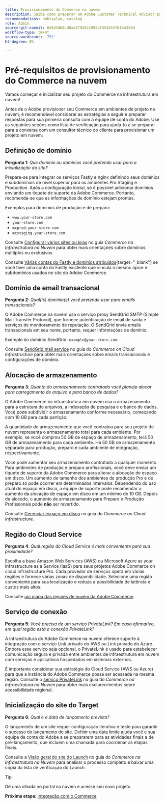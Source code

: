 ```yaml
---
title: Provisionamento do Commerce na nuvem
description: Saiba como preparar um Adobe Customer Technical Advisor para provisionar seu Adobe Commerce em um projeto de infraestrutura em nuvem.
recommendations: noDisplay, catalog
role: Admin
source-git-commit: 0d9d3d64cd0ad4792824992af354653f61e4388d
workflow-type: tm+mt
source-wordcount: '751'
ht-degree: 0%

---
```


# Pré-requisitos de provisionamento do Commerce na nuvem

Vamos começar e inicializar seu projeto do Commerce na infraestrutura em nuvem!

Antes de o Adobe provisionar seu Commerce em ambientes de projeto na nuvem, é recomendável considerar as estratégias a seguir e preparar respostas para sua primeira consulta com a equipe de conta do Adobe. Use as seguintes seções como lista de verificação para ajudá-lo a se preparar para a conversa com um consultor técnico do cliente para provisionar um projeto em nuvem:

## Definição de domínio

**Pergunta 1**: _Que domínio ou domínios você pretende usar para a inicialização do site?_

Prepare-se para integrar os serviços Fastly e nginx definindo seus domínios e subdomínios de nível superior para os ambientes Pro Staging e Production. Após a configuração inicial, só é possível adicionar domínios enviando um tíquete de suporte da Adobe Commerce. Portanto, recomenda-se que as informações de domínio estejam prontas.

Exemplos para domínios de produção e de preparo:

- `www.your-store.com`
- `your-store.com`
- `mcprod.your-store.com`
- `mcstaging.your-store.com`

Consulte [Configurar vários sites ou lojas](../cloud-guide/store/multiple-sites.md) no guia _Commerce na Infraestrutura na Nuvem_ para obter mais orientações sobre domínios múltiplos ou exclusivos.

Consulte [Várias contas do Fastly e domínios atribuídos](https://experienceleague.adobe.com/pt-br/docs/commerce-on-cloud/user-guide/cdn/fastly#multiple-fastly-accounts-and-assigned-domains){target="_blank"} se você tiver uma conta do Fastly existente que vincula o mesmo ápice e subdomínios usados no site do Adobe Commerce.

## Domínio de email transacional

**Pergunta 2**: _Qual(is) domínio(s) você pretende usar para emails transacionais?_

O Adobe Commerce na nuvem usa o serviço proxy SendGrid SMTP (Simple Mail Transfer Protocol), que fornece autenticação de email de saída e serviços de monitoramento de reputação. O SendGrid envia emails transacionais em seu nome, portanto, requer informações de domínio.

Exemplo do domínio SendGrid: `example@your-store.com`

Consulte [SendGrid mail service](../cloud-guide/project/sendgrid.md) no guia do _Commerce on Cloud Infrastructure_ para obter mais orientações sobre emails transacionais e configurações de domínio.

## Alocação de armazenamento

**Pergunta 3**: _Quanto do armazenamento contratado você planeja alocar para carregamento de arquivo e para banco de dados?_

O Adobe Commerce na infraestrutura em nuvem usa o armazenamento para a estrutura de arquivos, a indexação de pesquisa e o banco de dados. Você pode subdividir o armazenamento conforme necessário, começando com 10 GB para cada partição.

A quantidade de armazenamento que você contratou para seu projeto de nuvem representa o armazenamento total para cada ambiente. Por exemplo, se você comprou 50 GB de espaço de armazenamento, terá 50 GB de armazenamento para cada ambiente. Há 50 GB de armazenamento separado para produção, preparo e cada ambiente de integração, respectivamente.

Você pode aumentar seu armazenamento contratado a qualquer momento. Para ambientes de produção e preparo profissionais, você deve enviar um tíquete de suporte da Adobe Commerce para alterar a alocação de espaço em disco. Um aumento de tamanho dos ambientes de produção Pro e de preparo só pode ocorrer em determinados intervalos. Dependendo do uso atual do espaço em disco, a equipe de suporte pode recomendar o aumento da alocação de espaço em disco em um mínimo de 10 GB. Depois de alocado, o aumento de armazenamento para Preparo e Produção Profissionais pode **não** ser revertido.

Consulte [Gerenciar espaço em disco](../cloud-guide/storage/manage-disk-space.md) no guia do _Commerce on Cloud Infrastructure_.

## Região do Cloud Service

**Pergunta 4**: _Qual região do Cloud Service é mais conveniente para sua proximidade?_

Escolha a base Amazon Web Services (AWS) ou Microsoft Azure as your Infrastructure as a Service (IaaS) para seus projetos Adobe Commerce on cloud infrastructure Pro. Cada provedor de serviços opera em várias regiões e fornece várias zonas de disponibilidade. Selecione uma região conveniente para sua localização e reduza a possibilidade de latência e custos mais altos.

Consulte [um mapa das regiões de nuvem da Adobe Commerce](../cloud-guide/overview.md).

## Serviço de conexão

**Pergunta 5**: _Você precisa de um serviço PrivateLink? Em caso afirmativo, em qual região está a conexão PrivateLink?_

A infraestrutura do Adobe Commerce na nuvem oferece suporte à integração com o serviço Link privado do AWS ou Link privado do Azure. Embora esse serviço seja opcional, o PrivateLink é usado para estabelecer comunicação segura e privada entre ambientes de infraestrutura em nuvem com serviços e aplicativos hospedados em sistemas externos.

É importante considerar sua estratégia do Cloud Service (AWS ou Azure) para que a instância do Adobe Commerce possa ser acessada na mesma região. Consulte o [serviço PrivateLink](../cloud-guide/development/privatelink-service.md) no guia do _Commerce na Infraestrutura na Nuvem_ para obter mais esclarecimentos sobre acessibilidade regional.

## Inicialização do site do Target

**Pergunta 6**: _Qual é a data de lançamento prevista?_

O lançamento de um site requer configuração iterativa e teste para garantir o sucesso do lançamento do site. Definir uma data limite ajuda você e sua equipe de conta do Adobe a se prepararem para as atividades finais e de pré-lançamento, que incluem uma chamada para coordenar as etapas finais.

Consulte a [Visão geral do site do Launch](../cloud-guide/launch/overview.md) no guia do _Commerce na Infraestrutura na Nuvem_ para analisar o processo completo e baixar uma cópia da lista de verificação do Launch.

>[!TIP]
>
> Dê uma olhada no portal na nuvem e acesse seu novo projeto.
>
>**Próxima etapa**: [Integração com o Commerce](onboarding.md)
